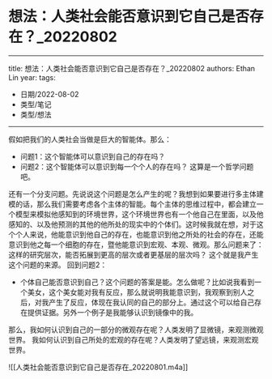 # 想法：人类社会能否意识到它自己是否存在？_20220802


---
title: 想法：人类社会能否意识到它自己是否存在？_20220802
authors: Ethan Lin
year:
tags:
  - 日期/2022-08-02 
  - 类型/笔记 
  - 类型/想法 
---



假如把我们的人类社会当做是巨大的智能体。那么：
- 问题1：这个智能体可以意识到自己的存在吗？
- 问题2：这个智能体可以意识到每一个个人的存在吗？
这算是一个哲学问题吧。

还有一个分支问题。先说说这个问题是怎么产生的呢？我想到如果要进行多主体建模的话，那么我们需要考虑各个主体的智能。每个主体的思维过程中，都会建立一个模型来模拟他感知到的环境世界，这个环境世界也有一个他自己在里面，以及他感知的、以及他预测的其他的他所处的现实中的个体们。这时候我就在想，对于这个个人来说，他能意识到他自己的存在，也能意识到他之所处的社会的存在，还能意识到他之每一个细胞的存在，暨他能意识到宏观、本观、微观。那么问题来了：
这样的研究层次，能否拓展到更高的层次或者更基层的层次吗？
这个就是我产生这个问题的来源。
回到问题2：
- 个体自己能否意识到自己？这个问题的答案是能。怎么做呢？比如说我看到一个美女，这个美女能对我有反应，那么就说明我能意识到，我观察到别人之后，对我产生了反应，体现在我认同的自己的部分上。通过这个可以给自己存在提供证据。另外一个例子是我能够认识到镜像中的我。

那么，我如何认识到自己的一部分的微观存在呢？人类发明了显微镜，来观测微观世界。
我如何认识到自己所处的宏观的存在呢？人类发明了望远镜，来观测宏观世界。


![[人类社会能否意识到它自己是否存在_20220801.m4a]]